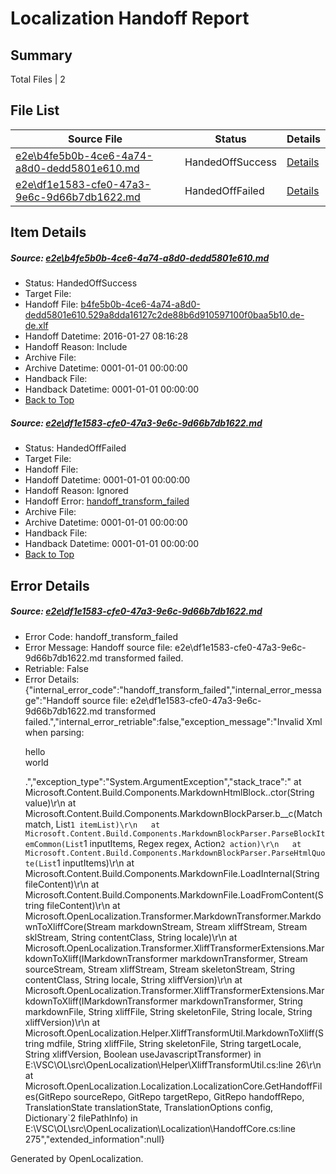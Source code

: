 # <a name='report-top'></a> Localization Handoff Report

## Summary
 Total Files | 2

## File List
 Source File | Status | Details 
 ----------- | ------ | ------- 
 [e2e\b4fe5b0b-4ce6-4a74-a8d0-dedd5801e610.md](https://github.com/OpenLocalizationTest/oltest/blob/b541b7de7c7b93e5134f26a6c481ca42d415a89d/e2e/b4fe5b0b-4ce6-4a74-a8d0-dedd5801e610.md) | HandedOffSuccess | [Details](#9921c46d7a124c2cfbf97632ddd04e3a93e4d3001)
 [e2e\df1e1583-cfe0-47a3-9e6c-9d66b7db1622.md](https://github.com/OpenLocalizationTest/oltest/blob/b541b7de7c7b93e5134f26a6c481ca42d415a89d/e2e/df1e1583-cfe0-47a3-9e6c-9d66b7db1622.md) | HandedOffFailed | [Details](#9c9b0177cdb6c328f30dbd14fa314454538359c12)

## Item Details
##### <a name='9921c46d7a124c2cfbf97632ddd04e3a93e4d3001'></a> Source: [e2e\b4fe5b0b-4ce6-4a74-a8d0-dedd5801e610.md](https://github.com/OpenLocalizationTest/oltest/blob/b541b7de7c7b93e5134f26a6c481ca42d415a89d/e2e/b4fe5b0b-4ce6-4a74-a8d0-dedd5801e610.md)
* Status: HandedOffSuccess
* Target File: 
* Handoff File: [b4fe5b0b-4ce6-4a74-a8d0-dedd5801e610.529a8dda16127c2de88b6d910597100f0baa5b10.de-de.xlf](https://github.com/OpenLocalizationTestOrg/olhandoff/blob/2d714aa20eb924e1f61da6548853e64d4ad6ee55/ol-handoff/OpenLocalizationTestOrg/oltest.de-de/tianzh/b4fe5b0b-4ce6-4a74-a8d0-dedd5801e610.529a8dda16127c2de88b6d910597100f0baa5b10.de-de.xlf)
* Handoff Datetime: 2016-01-27 08:16:28
* Handoff Reason: Include
* Archive File: 
* Archive Datetime: 0001-01-01 00:00:00
* Handback File: 
* Handback Datetime: 0001-01-01 00:00:00
* [Back to Top](#report-top)

##### <a name='9c9b0177cdb6c328f30dbd14fa314454538359c12'></a> Source: [e2e\df1e1583-cfe0-47a3-9e6c-9d66b7db1622.md](https://github.com/OpenLocalizationTest/oltest/blob/b541b7de7c7b93e5134f26a6c481ca42d415a89d/e2e/df1e1583-cfe0-47a3-9e6c-9d66b7db1622.md)
* Status: HandedOffFailed
* Target File: 
* Handoff File: 
* Handoff Datetime: 0001-01-01 00:00:00
* Handoff Reason: Ignored
* Handoff Error: [handoff_transform_failed](#9c9b0177cdb6c328f30dbd14fa314454538359c12handoff_transform_failed)
* Archive File: 
* Archive Datetime: 0001-01-01 00:00:00
* Handback File: 
* Handback Datetime: 0001-01-01 00:00:00
* [Back to Top](#report-top)


## Error Details
##### <a name='9c9b0177cdb6c328f30dbd14fa314454538359c12handoff_transform_failed'></a> Source: [e2e\df1e1583-cfe0-47a3-9e6c-9d66b7db1622.md](#9c9b0177cdb6c328f30dbd14fa314454538359c12)
* Error Code: handoff_transform_failed
* Error Message: Handoff source file: e2e\df1e1583-cfe0-47a3-9e6c-9d66b7db1622.md transformed failed.
* Retriable: False
* Error Details: {"internal_error_code":"handoff_transform_failed","internal_error_message":"Handoff source file: e2e\\df1e1583-cfe0-47a3-9e6c-9d66b7db1622.md transformed failed.","internal_error_retriable":false,"exception_message":"Invalid Xml when parsing: <p>hello <br> world</p>.","exception_type":"System.ArgumentException","stack_trace":"   at Microsoft.Content.Build.Components.MarkdownHtmlBlock..ctor(String value)\r\n   at Microsoft.Content.Build.Components.MarkdownBlockParser.<ParseHtmlQuote>b__c(Match match, List`1 itemList)\r\n   at Microsoft.Content.Build.Components.MarkdownBlockParser.ParseBlockItemCommon(List`1 inputItems, Regex regex, Action`2 action)\r\n   at Microsoft.Content.Build.Components.MarkdownBlockParser.ParseHtmlQuote(List`1 inputItems)\r\n   at Microsoft.Content.Build.Components.MarkdownFile.LoadInternal(String fileContent)\r\n   at Microsoft.Content.Build.Components.MarkdownFile.LoadFromContent(String fileContent)\r\n   at Microsoft.OpenLocalization.Transformer.MarkdownTransformer.MarkdownToXliffCore(Stream markdownStream, Stream xliffStream, Stream sklStream, String contentClass, String locale)\r\n   at Microsoft.OpenLocalization.Transformer.XliffTransformerExtensions.MarkdownToXliff(IMarkdownTransformer markdownTransformer, Stream sourceStream, Stream xliffStream, Stream skeletonStream, String contentClass, String locale, String xliffVersion)\r\n   at Microsoft.OpenLocalization.Transformer.XliffTransformerExtensions.MarkdownToXliff(IMarkdownTransformer markdownTransformer, String markdownFile, String xliffFile, String skeletonFile, String locale, String xliffVersion)\r\n   at Microsoft.OpenLocalization.Helper.XliffTransformUtil.MarkdownToXliff(String mdfile, String xliffFile, String skeletonFile, String targetLocale, String xliffVersion, Boolean useJavascriptTransformer) in E:\\VSC\\OL\\src\\OpenLocalization\\Helper\\XliffTransformUtil.cs:line 26\r\n   at Microsoft.OpenLocalization.Localization.LocalizationCore.GetHandoffFiles(GitRepo sourceRepo, GitRepo targetRepo, GitRepo handoffRepo, TranslationState translationState, TranslationOptions config, Dictionary`2 filePathInfo) in E:\\VSC\\OL\\src\\OpenLocalization\\Localization\\HandoffCore.cs:line 275","extended_information":null}


Generated by OpenLocalization.
